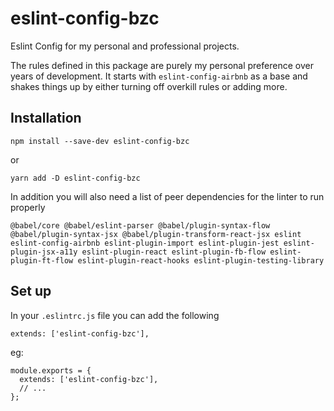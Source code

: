 # eslint-config-bzc
Eslint Config for my personal and professional projects.

The rules defined in this package are purely my personal preference over years of development. It starts with `eslint-config-airbnb` as a base and shakes things up by either turning off overkill rules or adding more.

## Installation

```
npm install --save-dev eslint-config-bzc
```
or
```
yarn add -D eslint-config-bzc
```

In addition you will also need a list of peer dependencies for the linter to run properly
```
@babel/core @babel/eslint-parser @babel/plugin-syntax-flow @babel/plugin-syntax-jsx @babel/plugin-transform-react-jsx eslint eslint-config-airbnb eslint-plugin-import eslint-plugin-jest eslint-plugin-jsx-a11y eslint-plugin-react eslint-plugin-fb-flow eslint-plugin-ft-flow eslint-plugin-react-hooks eslint-plugin-testing-library
```

## Set up

In your `.eslintrc.js` file you can add the following
```
extends: ['eslint-config-bzc'],
```

eg:
```
module.exports = {
  extends: ['eslint-config-bzc'],
  // ...
};
```
